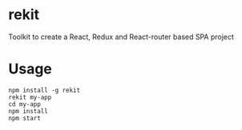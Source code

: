 rekit
======
Toolkit to create a React, Redux and React-router based SPA project

Usage
======
```
npm install -g rekit
rekit my-app
cd my-app
npm install
npm start
```
